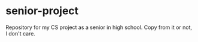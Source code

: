 # senior-project
Repository for my CS project as a senior in high school. Copy from it or not, I don't care.
